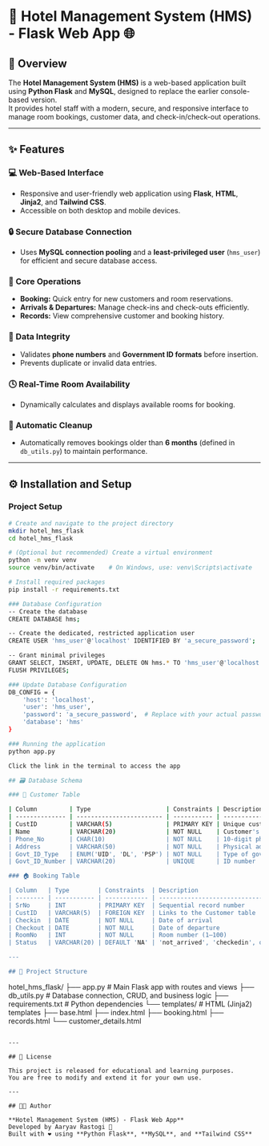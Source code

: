 # 🏨 Hotel Management System (HMS) - Flask Web App 🌐

## 📖 Overview
The **Hotel Management System (HMS)** is a web-based application built using **Python Flask** and **MySQL**, designed to replace the earlier console-based version.  
It provides hotel staff with a modern, secure, and responsive interface to manage room bookings, customer data, and check-in/check-out operations.

---

## ✨ Features

### 💻 Web-Based Interface
- Responsive and user-friendly web application using **Flask**, **HTML**, **Jinja2**, and **Tailwind CSS**.
- Accessible on both desktop and mobile devices.

### 🔒 Secure Database Connection
- Uses **MySQL connection pooling** and a **least-privileged user** (`hms_user`) for efficient and secure database access.

### 🧩 Core Operations
- **Booking:** Quick entry for new customers and room reservations.  
- **Arrivals & Departures:** Manage check-ins and check-outs efficiently.  
- **Records:** View comprehensive customer and booking history.

### 🧠 Data Integrity
- Validates **phone numbers** and **Government ID formats** before insertion.  
- Prevents duplicate or invalid data entries.

### 🕓 Real-Time Room Availability
- Dynamically calculates and displays available rooms for booking.

### 🧹 Automatic Cleanup
- Automatically removes bookings older than **6 months** (defined in `db_utils.py`) to maintain performance.

---

## ⚙️ Installation and Setup

### Project Setup
```bash
# Create and navigate to the project directory
mkdir hotel_hms_flask
cd hotel_hms_flask

# (Optional but recommended) Create a virtual environment
python -m venv venv
source venv/bin/activate    # On Windows, use: venv\Scripts\activate

# Install required packages
pip install -r requirements.txt

### Database Configuration 
-- Create the database
CREATE DATABASE hms;

-- Create the dedicated, restricted application user
CREATE USER 'hms_user'@'localhost' IDENTIFIED BY 'a_secure_password';

-- Grant minimal privileges
GRANT SELECT, INSERT, UPDATE, DELETE ON hms.* TO 'hms_user'@'localhost';
FLUSH PRIVILEGES;

### Update Database Configuration
DB_CONFIG = {
    'host': 'localhost',
    'user': 'hms_user',
    'password': 'a_secure_password',  # Replace with your actual password
    'database': 'hms'
}

### Running the application
python app.py

Click the link in the terminal to access the app

## 🗃️ Database Schema

### 🧍 Customer Table

| Column         | Type                     | Constraints | Description                |
| -------------- | ------------------------ | ----------- | -------------------------- |
| CustID         | VARCHAR(5)               | PRIMARY KEY | Unique customer identifier |
| Name           | VARCHAR(20)              | NOT NULL    | Customer's full name       |
| Phone_No       | CHAR(10)                 | NOT NULL    | 10-digit phone number      |
| Address        | VARCHAR(50)              | NOT NULL    | Physical address           |
| Govt_ID_Type   | ENUM('UID', 'DL', 'PSP') | NOT NULL    | Type of government ID      |
| Govt_ID_Number | VARCHAR(20)              | UNIQUE      | ID number                  |

### 🏠 Booking Table

| Column   | Type        | Constraints  | Description                                 |
| -------- | ----------- | ------------ | ------------------------------------------- |
| SrNo     | INT         | PRIMARY KEY  | Sequential record number                    |
| CustID   | VARCHAR(5)  | FOREIGN KEY  | Links to the Customer table                 |
| Checkin  | DATE        | NOT NULL     | Date of arrival                             |
| Checkout | DATE        | NOT NULL     | Date of departure                           |
| RoomNo   | INT         | NOT NULL     | Room number (1–100)                         |
| Status   | VARCHAR(20) | DEFAULT 'NA' | 'not_arrived', 'checkedin', or 'checkedout' |

---

## 🧩 Project Structure

```
hotel_hms_flask/
├── app.py              # Main Flask app with routes and views
├── db_utils.py         # Database connection, CRUD, and business logic
├── requirements.txt    # Python dependencies
└── templates/          # HTML (Jinja2) templates
    ├── base.html
    ├── index.html
    ├── booking.html
    ├── records.html
    └── customer_details.html
```

---

## 📜 License

This project is released for educational and learning purposes.
You are free to modify and extend it for your own use.

---

## 👨‍💻 Author

**Hotel Management System (HMS) - Flask Web App**
Developed by Aaryav Rastogi 🧠
Built with ❤️ using **Python Flask**, **MySQL**, and **Tailwind CSS**
